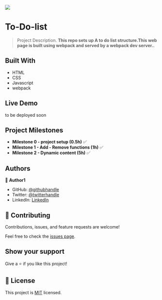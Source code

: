 ![](https://img.shields.io/badge/Microverse-blueviolet)

# To-Do-list

> Project Description.
> **This repo sets up A to do list structure.This web page is built using webpack and served by a webpack dev server..**

## Built With

- HTML
- CSS
- Javascript
- webpack

## Live Demo

to be deployed soon

## Project Milestones
- **Milestone 0 - project setup (0.5h)** ✅
- **Milestone 1 - Add - Remove functions (1h)** ✅
- **Milestone 2 - Dynamic content (5h)** ✅

## Authors

👤 **Author1**

- GitHub: [@githubhandle](https://github.com/Nyame-Wolf/)
- Twitter: [@twitterhandle](https://twitter.com/Mumenyam)
- LinkedIn: [LinkedIn](https://www.linkedin.com/in/mumenya-nyamu-web-designer-data-enthusiast/)

## 🤝 Contributing

Contributions, issues, and feature requests are welcome!

Feel free to check the [issues page](../../issues/).

## Show your support

Give a ⭐️ if you like this project!

## 📝 License

This project is [MIT](./MIT.md) licensed.
